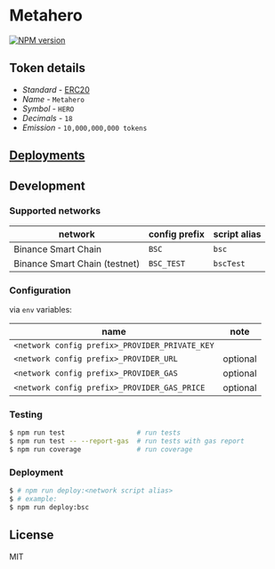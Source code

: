 # Metahero

[![NPM version][npm-image]][npm-url]

## Token details

* _Standard_ - [ERC20](https://github.com/ethereum/EIPs/blob/master/EIPS/eip-20.md)
* _Name_ - `Metahero`
* _Symbol_ - `HERO`
* _Decimals_ - `18`
* _Emission_ - `10,000,000,000 tokens`

## [Deployments](https://github.com/metahero-token/metahero-contracts/tree/master/deployments)

## Development

### Supported networks

| network | config prefix | script alias |
| --- | --- | --- |
| Binance Smart Chain | `BSC` | `bsc` |
| Binance Smart Chain (testnet) | `BSC_TEST` | `bscTest` |

### Configuration

via `env` variables:

| name | note |
| --- | --- |
| `<network config prefix>_PROVIDER_PRIVATE_KEY` | |
| `<network config prefix>_PROVIDER_URL` | optional |
| `<network config prefix>_PROVIDER_GAS` | optional |
| `<network config prefix>_PROVIDER_GAS_PRICE` | optional |

### Testing

```bash
$ npm run test                  # run tests
$ npm run test -- --report-gas  # run tests with gas report
$ npm run coverage              # run coverage
```

### Deployment

```bash
$ # npm run deploy:<network script alias>
$ # example:
$ npm run deploy:bsc
```

## License

MIT

[npm-image]: https://badge.fury.io/js/%40metahero%2Fcontracts.svg
[npm-url]: https://npmjs.org/package/@metahero/contracts
